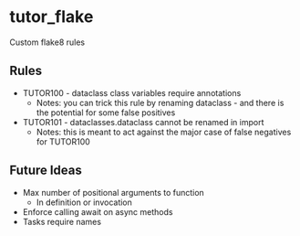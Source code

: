 # tutor_flake

Custom flake8 rules

## Rules

* TUTOR100 - dataclass class variables require annotations
    * Notes: you can trick this rule by renaming dataclass - and there is the potential for some false positives
* TUTOR101 - dataclasses.dataclass cannot be renamed in import
    * Notes: this is meant to act against the major case of false negatives for TUTOR100

## Future Ideas

* Max number of positional arguments to function
    * In definition or invocation
* Enforce calling await on async methods
* Tasks require names
